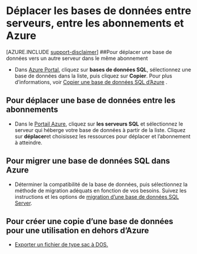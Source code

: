 <properties
    pageTitle="Déplacer les bases de données entre serveurs, entre les abonnements dans Azure."
    description="Étapes à suivre pour copier, déplacer et migrer les données et les bases de données dans la base de données de SQL Azure."
    services="sql-database"
    documentationCenter=""
    authors="v-shysun"
    manager="felixwu"
    editor=""/>

<tags
    ms.service="sql-database"
    ms.workload="data-management"
    ms.tgt_pltfrm="na"
    ms.devlang="na"
    ms.topic="article"
    ms.date="09/13/2016"
    ms.author="v-shysun"/>

# <a name="move-databases-between-servers-between-subscriptions-and-in-and-out-of-azure"></a>Déplacer les bases de données entre serveurs, entre les abonnements et Azure

[AZURE.INCLUDE [support-disclaimer](../../includes/support-disclaimer.md)]
##<a name="to-move-a-database-to-a-different-server-in-the-same-subscription"></a>Pour déplacer une base de données vers un autre serveur dans le même abonnement
- Dans [Azure Portal](https://portal.azure.com), cliquez sur **bases de données SQL**, sélectionnez une base de données dans la liste, puis cliquez sur **Copier**. Pour plus d’informations, voir [Copier une base de données SQL d’Azure](sql-database-copy.md) .

## <a name="to-move-a-database-between-subscriptions"></a>Pour déplacer une base de données entre les abonnements
- Dans le [Portail Azure](https://portal.azure.com), cliquez sur **les serveurs SQL** et sélectionnez le serveur qui héberge votre base de données à partir de la liste. Cliquez sur **déplacer**et choisissez les ressources pour déplacer et l’abonnement à atteindre.

## <a name="to-migrate-a-sql-database-into-azure"></a>Pour migrer une base de données SQL dans Azure
- Déterminer la compatibilité de la base de données, puis sélectionnez la méthode de migration adéquats en fonction de vos besoins. Suivez les instructions et les options de [migration d’une base de données SQL Server](sql-database-cloud-migrate.md).

## <a name="to-create-a-copy-of-a-database-for-use-outside-of-azure"></a>Pour créer une copie d’une base de données pour une utilisation en dehors d’Azure
- [Exporter un fichier de type sac à DOS.](sql-database-export.md)
